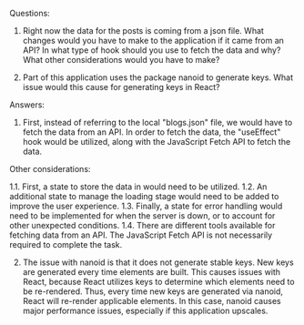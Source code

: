 Questions:

1. Right now the data for the posts is coming from a json file. What changes would you have to make to the application if it came from an API? In what type of hook should you use to fetch the data and why? What other considerations would you have to make?

2. Part of this application uses the package nanoid to generate keys. What issue would this cause for generating keys in React?

Answers:

1. First, instead of referring to the local "blogs.json" file, we would have to fetch the data from an API. In order to fetch the data, the "useEffect" hook would be utilized, along with the JavaScript Fetch API to fetch the data.
  
Other considerations:

  1.1. First, a state to store the data in would need to be utilized.
  1.2. An additional state to manage the loading stage would need to be added to improve the user experience.
  1.3. Finally, a state for error handling would need to be implemented for when the server is down, or to account for other unexpected conditions.
  1.4. There are different tools available for fetching data from an API. The JavaScript Fetch API is not necessarily required to complete the task.

2. The issue with nanoid is that it does not generate stable keys. New keys are generated every time elements are built. This causes issues with React, because React utilizes keys to determine which elements need to be re-rendered. Thus, every time new keys are generated via nanoid, React will re-render applicable elements. In this case, nanoid causes major performance issues, especially if this application upscales.